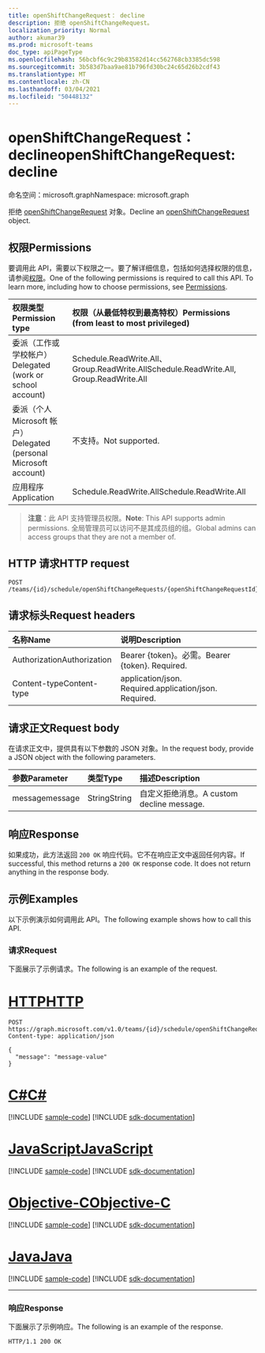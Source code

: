 ```yaml
---
title: openShiftChangeRequest： decline
description: 拒绝 openShiftChangeRequest。
localization_priority: Normal
author: akumar39
ms.prod: microsoft-teams
doc_type: apiPageType
ms.openlocfilehash: 56bcbf6c9c29b83582d14cc562768cb3385dc598
ms.sourcegitcommit: 3b583d7baa9ae81b796fd30bc24c65d26b2cdf43
ms.translationtype: MT
ms.contentlocale: zh-CN
ms.lasthandoff: 03/04/2021
ms.locfileid: "50448132"
---
```

# <a name="openshiftchangerequest-decline"></a><span data-ttu-id="dd080-103">openShiftChangeRequest： decline</span><span class="sxs-lookup"><span data-stu-id="dd080-103">openShiftChangeRequest: decline</span></span>

<span data-ttu-id="dd080-104">命名空间：microsoft.graph</span><span class="sxs-lookup"><span data-stu-id="dd080-104">Namespace: microsoft.graph</span></span>

<span data-ttu-id="dd080-105">拒绝 [openShiftChangeRequest](../resources/openshiftchangerequest.md) 对象。</span><span class="sxs-lookup"><span data-stu-id="dd080-105">Decline an [openShiftChangeRequest](../resources/openshiftchangerequest.md) object.</span></span>

## <a name="permissions"></a><span data-ttu-id="dd080-106">权限</span><span class="sxs-lookup"><span data-stu-id="dd080-106">Permissions</span></span>

<span data-ttu-id="dd080-p101">要调用此 API，需要以下权限之一。要了解详细信息，包括如何选择权限的信息，请参阅[权限](/graph/permissions-reference)。</span><span class="sxs-lookup"><span data-stu-id="dd080-p101">One of the following permissions is required to call this API. To learn more, including how to choose permissions, see [Permissions](/graph/permissions-reference).</span></span>

| <span data-ttu-id="dd080-109">权限类型</span><span class="sxs-lookup"><span data-stu-id="dd080-109">Permission type</span></span>                        | <span data-ttu-id="dd080-110">权限（从最低特权到最高特权）</span><span class="sxs-lookup"><span data-stu-id="dd080-110">Permissions (from least to most privileged)</span></span> |
|:---------------------------------------|:--------------------------------------------|
| <span data-ttu-id="dd080-111">委派（工作或学校帐户）</span><span class="sxs-lookup"><span data-stu-id="dd080-111">Delegated (work or school account)</span></span>     | <span data-ttu-id="dd080-112">Schedule.ReadWrite.All、Group.ReadWrite.All</span><span class="sxs-lookup"><span data-stu-id="dd080-112">Schedule.ReadWrite.All, Group.ReadWrite.All</span></span> |
| <span data-ttu-id="dd080-113">委派（个人 Microsoft 帐户）</span><span class="sxs-lookup"><span data-stu-id="dd080-113">Delegated (personal Microsoft account)</span></span> | <span data-ttu-id="dd080-114">不支持。</span><span class="sxs-lookup"><span data-stu-id="dd080-114">Not supported.</span></span> |
| <span data-ttu-id="dd080-115">应用程序</span><span class="sxs-lookup"><span data-stu-id="dd080-115">Application</span></span>                            | <span data-ttu-id="dd080-116">Schedule.ReadWrite.All</span><span class="sxs-lookup"><span data-stu-id="dd080-116">Schedule.ReadWrite.All</span></span> |

> <span data-ttu-id="dd080-117">**注意**：此 API 支持管理员权限。</span><span class="sxs-lookup"><span data-stu-id="dd080-117">**Note**: This API supports admin permissions.</span></span> <span data-ttu-id="dd080-118">全局管理员可以访问不是其成员组的组。</span><span class="sxs-lookup"><span data-stu-id="dd080-118">Global admins can access groups that they are not a member of.</span></span>

## <a name="http-request"></a><span data-ttu-id="dd080-119">HTTP 请求</span><span class="sxs-lookup"><span data-stu-id="dd080-119">HTTP request</span></span>

<!-- { "blockType": "ignored" } -->

```http
POST /teams/{id}/schedule/openShiftChangeRequests/{openShiftChangeRequestId}/decline
```

## <a name="request-headers"></a><span data-ttu-id="dd080-120">请求标头</span><span class="sxs-lookup"><span data-stu-id="dd080-120">Request headers</span></span>

| <span data-ttu-id="dd080-121">名称</span><span class="sxs-lookup"><span data-stu-id="dd080-121">Name</span></span>          | <span data-ttu-id="dd080-122">说明</span><span class="sxs-lookup"><span data-stu-id="dd080-122">Description</span></span>   |
|:--------------|:--------------|
| <span data-ttu-id="dd080-123">Authorization</span><span class="sxs-lookup"><span data-stu-id="dd080-123">Authorization</span></span> | <span data-ttu-id="dd080-p103">Bearer {token}。必需。</span><span class="sxs-lookup"><span data-stu-id="dd080-p103">Bearer {token}. Required.</span></span> |
| <span data-ttu-id="dd080-126">Content-type</span><span class="sxs-lookup"><span data-stu-id="dd080-126">Content-type</span></span> | <span data-ttu-id="dd080-p104">application/json. Required.</span><span class="sxs-lookup"><span data-stu-id="dd080-p104">application/json. Required.</span></span> |

## <a name="request-body"></a><span data-ttu-id="dd080-129">请求正文</span><span class="sxs-lookup"><span data-stu-id="dd080-129">Request body</span></span>

<span data-ttu-id="dd080-130">在请求正文中，提供具有以下参数的 JSON 对象。</span><span class="sxs-lookup"><span data-stu-id="dd080-130">In the request body, provide a JSON object with the following parameters.</span></span>

| <span data-ttu-id="dd080-131">参数</span><span class="sxs-lookup"><span data-stu-id="dd080-131">Parameter</span></span>    | <span data-ttu-id="dd080-132">类型</span><span class="sxs-lookup"><span data-stu-id="dd080-132">Type</span></span>        | <span data-ttu-id="dd080-133">描述</span><span class="sxs-lookup"><span data-stu-id="dd080-133">Description</span></span> |
|:-------------|:------------|:------------|
|<span data-ttu-id="dd080-134">message</span><span class="sxs-lookup"><span data-stu-id="dd080-134">message</span></span>|<span data-ttu-id="dd080-135">String</span><span class="sxs-lookup"><span data-stu-id="dd080-135">String</span></span>|<span data-ttu-id="dd080-136">自定义拒绝消息。</span><span class="sxs-lookup"><span data-stu-id="dd080-136">A custom decline message.</span></span>|

## <a name="response"></a><span data-ttu-id="dd080-137">响应</span><span class="sxs-lookup"><span data-stu-id="dd080-137">Response</span></span>

<span data-ttu-id="dd080-p105">如果成功，此方法返回 `200 OK` 响应代码。它不在响应正文中返回任何内容。</span><span class="sxs-lookup"><span data-stu-id="dd080-p105">If successful, this method returns a `200 OK` response code. It does not return anything in the response body.</span></span>

## <a name="examples"></a><span data-ttu-id="dd080-140">示例</span><span class="sxs-lookup"><span data-stu-id="dd080-140">Examples</span></span>

<span data-ttu-id="dd080-141">以下示例演示如何调用此 API。</span><span class="sxs-lookup"><span data-stu-id="dd080-141">The following example shows how to call this API.</span></span>

### <a name="request"></a><span data-ttu-id="dd080-142">请求</span><span class="sxs-lookup"><span data-stu-id="dd080-142">Request</span></span>

<span data-ttu-id="dd080-143">下面展示了示例请求。</span><span class="sxs-lookup"><span data-stu-id="dd080-143">The following is an example of the request.</span></span>

# <a name="http"></a>[<span data-ttu-id="dd080-144">HTTP</span><span class="sxs-lookup"><span data-stu-id="dd080-144">HTTP</span></span>](#tab/http)
<!-- {
  "blockType": "request",
  "name": "openshiftchangerequest_decline"
}-->

```http
POST https://graph.microsoft.com/v1.0/teams/{id}/schedule/openShiftChangeRequests/{openShiftChangeRequestId}/decline
Content-type: application/json

{
  "message": "message-value"
}
```
# <a name="c"></a>[<span data-ttu-id="dd080-145">C#</span><span class="sxs-lookup"><span data-stu-id="dd080-145">C#</span></span>](#tab/csharp)
[!INCLUDE [sample-code](../includes/snippets/csharp/openshiftchangerequest-decline-csharp-snippets.md)]
[!INCLUDE [sdk-documentation](../includes/snippets/snippets-sdk-documentation-link.md)]

# <a name="javascript"></a>[<span data-ttu-id="dd080-146">JavaScript</span><span class="sxs-lookup"><span data-stu-id="dd080-146">JavaScript</span></span>](#tab/javascript)
[!INCLUDE [sample-code](../includes/snippets/javascript/openshiftchangerequest-decline-javascript-snippets.md)]
[!INCLUDE [sdk-documentation](../includes/snippets/snippets-sdk-documentation-link.md)]

# <a name="objective-c"></a>[<span data-ttu-id="dd080-147">Objective-C</span><span class="sxs-lookup"><span data-stu-id="dd080-147">Objective-C</span></span>](#tab/objc)
[!INCLUDE [sample-code](../includes/snippets/objc/openshiftchangerequest-decline-objc-snippets.md)]
[!INCLUDE [sdk-documentation](../includes/snippets/snippets-sdk-documentation-link.md)]

# <a name="java"></a>[<span data-ttu-id="dd080-148">Java</span><span class="sxs-lookup"><span data-stu-id="dd080-148">Java</span></span>](#tab/java)
[!INCLUDE [sample-code](../includes/snippets/java/openshiftchangerequest-decline-java-snippets.md)]
[!INCLUDE [sdk-documentation](../includes/snippets/snippets-sdk-documentation-link.md)]

---


### <a name="response"></a><span data-ttu-id="dd080-149">响应</span><span class="sxs-lookup"><span data-stu-id="dd080-149">Response</span></span>

<span data-ttu-id="dd080-150">下面展示了示例响应。</span><span class="sxs-lookup"><span data-stu-id="dd080-150">The following is an example of the response.</span></span>
<!-- {
  "blockType": "response",
  "truncated": true,
  "@odata.type": "microsoft.graph.None"
} -->

```http
HTTP/1.1 200 OK
```

<!-- uuid: 16cd6b66-4b1a-43a1-adaf-3a886856ed98
2019-02-04 14:57:30 UTC -->
<!-- {
  "type": "#page.annotation",
  "description": "openShiftChangeRequest: decline",
  "keywords": "",
  "section": "documentation",
  "tocPath": ""
}-->

